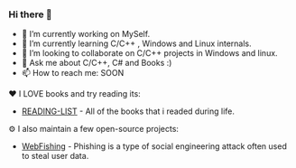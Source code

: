 ### Hi there 👋

- 🔭 I’m currently working on MySelf.
- 🌱 I’m currently learning C/C++ , Windows and Linux internals.
- 👯 I’m looking to collaborate on C/C++ projects in Windows and linux.
- 💬 Ask me about C/C++, C# and Books :)
- 📫 How to reach me: SOON

:heart: I LOVE books and try reading its:

- [READING-LIST](https://github.com/CheraghiMilad/Reading-Book/blob/main/README.md) - All of the books that i readed during life.


⚙️ I also maintain a few open-source projects: 

- [WebFishing](https://github.com/CheraghiMilad/WebFishing) - Phishing is a type of social engineering attack often used to steal user data.

